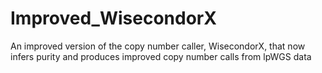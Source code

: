 # Improved_WisecondorX
An improved version of the copy number caller, WisecondorX, that now infers purity and produces improved copy number calls from lpWGS data
